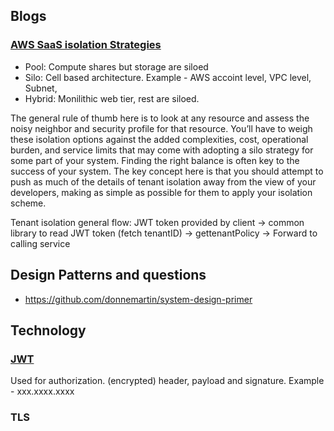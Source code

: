 ## Blogs
### [AWS SaaS isolation Strategies](https://d1.awsstatic.com/whitepapers/saas-tenant-isolation-strategies.pdf)
* Pool: Compute shares but storage are siloed
* Silo: Cell based architecture. Example - AWS accoint level, VPC level, Subnet, 
* Hybrid: Monilithic web tier, rest are siloed. 

The general rule of thumb here is to look at any resource and assess the noisy neighbor and security profile for that resource. You’ll have to weigh these isolation options against the added complexities, cost, operational burden, and service limits that may come with adopting a silo strategy for some part of your system. Finding the right balance is often key to the success of your system.
The key concept here is that you should attempt to push as much of the details of tenant isolation away from the view of your developers, making as simple as possible for them to apply your isolation scheme.

Tenant isolation general flow: JWT token provided by client -> common library to read JWT token (fetch tenantID) -> gettenantPolicy -> Forward to calling service

## Design Patterns and questions 
* https://github.com/donnemartin/system-design-primer

## Technology 
### [JWT](https://jwt.io)
Used for authorization. (encrypted) header, payload and signature. Example - xxx.xxxx.xxxx
### TLS 
